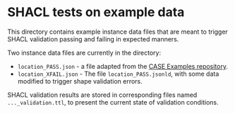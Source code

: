 # SHACL tests on example data

This directory contains example instance data files that are meant to trigger SHACL validation passing and failing in expected manners.

Two instance data files are currently in the directory:
* `location_PASS.json` - a file adapted from the [CASE Examples repository](https://github.com/casework/CASE-Examples/).
* `location_XFAIL.json` - The file `location_PASS.jsonld`, with some data modified to trigger shape validation errors.

SHACL validation results are stored in corresponding files named `..._validation.ttl`, to present the current state of validation conditions.
